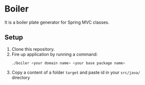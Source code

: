 # Boiler
It is a boiler plate generator for Spring MVC classes.

## Setup
1. Clone this repository.
1. Fire up application by running a command:
    ```bash
    ./boiler <your domain name> <your base package name>
    ```
1. Copy a content of a folder `target` and paste id in your `src/java/` directory